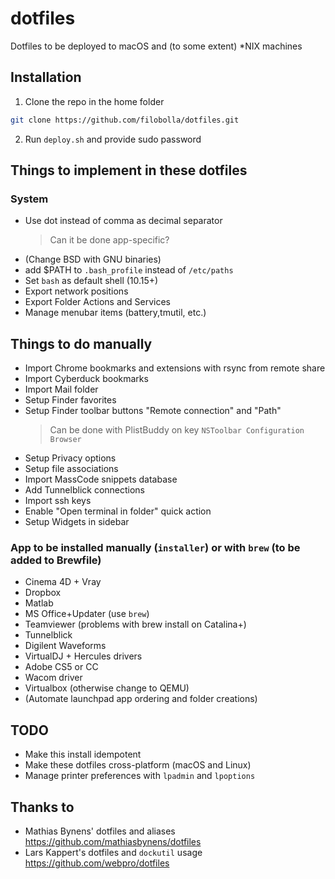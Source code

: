 # dotfiles
Dotfiles to be deployed to macOS and (to some extent) *NIX machines

## Installation
1. Clone the repo in the home folder
``` bash
git clone https://github.com/filobolla/dotfiles.git
```
2. Run `deploy.sh` and provide sudo password

## Things to implement in these dotfiles
### System
- Use dot instead of comma as decimal separator
    > Can it be done app-specific?
- (Change BSD with GNU binaries)
- add $PATH to `.bash_profile` instead of `/etc/paths`
- Set `bash` as default shell (10.15+)
- Export network positions
- Export Folder Actions and Services
- Manage menubar items (battery,tmutil, etc.)
## Things to do manually
- Import Chrome bookmarks and extensions with rsync from remote share
- Import Cyberduck bookmarks
- Import Mail folder
- Setup Finder favorites
- Setup Finder toolbar buttons "Remote connection" and "Path"
	> Can be done with PlistBuddy on key `NSToolbar Configuration Browser`
- Setup Privacy options
- Setup file associations
- Import MassCode snippets database
- Add Tunnelblick connections
- Import ssh keys
- Enable "Open terminal in folder" quick action
- Setup Widgets in sidebar
### App to be installed manually (`installer`) or with `brew` (to be added to Brewfile)
- Cinema 4D + Vray
- Dropbox
- Matlab
- MS Office+Updater (use `brew`)
- Teamviewer (problems with brew install on Catalina+)
- Tunnelblick
- Digilent Waveforms
- VirtualDJ + Hercules drivers
- Adobe CS5 or CC
- Wacom driver
- Virtualbox (otherwise change to QEMU)
- (Automate launchpad app ordering and folder creations)
## TODO
- Make this install idempotent
- Make these dotfiles cross-platform (macOS and Linux)
- Manage printer preferences with `lpadmin` and `lpoptions`

## Thanks to
- Mathias Bynens' dotfiles and aliases https://github.com/mathiasbynens/dotfiles 
- Lars Kappert's dotfiles and `dockutil` usage https://github.com/webpro/dotfiles

